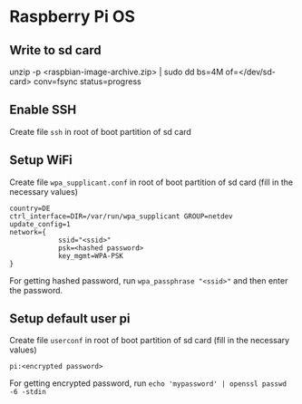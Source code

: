 # Raspberry Pi OS

## Write to sd card

unzip -p <raspbian-image-archive.zip> | sudo dd bs=4M of=</dev/sd-card> conv=fsync status=progress

## Enable SSH

Create file `ssh` in root of boot partition of sd card

## Setup WiFi

Create file `wpa_supplicant.conf` in root of boot partition of sd card (fill in the necessary values)

    country=DE
    ctrl_interface=DIR=/var/run/wpa_supplicant GROUP=netdev
    update_config=1
    network={
    			ssid="<ssid>"
    			psk=<hashed password>
    			key_mgmt=WPA-PSK
    }

For getting hashed password, run `wpa_passphrase "<ssid>"` and then enter the password.

## Setup default user pi

Create file `userconf` in root of boot partition of sd card (fill in the necessary values)

    pi:<encrypted password>

For getting encrypted password, run `echo 'mypassword' | openssl passwd -6 -stdin`
